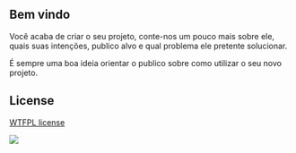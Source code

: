 ## Bem vindo

Você acaba de criar o seu projeto, conte-nos um pouco mais sobre ele, quais suas intenções, publico alvo e qual problema ele pretente solucionar.

É sempre uma boa ideia orientar o publico sobre como utilizar o seu novo projeto.

## License

[WTFPL license](http://www.wtfpl.net/)

![](http://www.wtfpl.net/wp-content/uploads/2012/12/wtfpl-badge-1.png)
